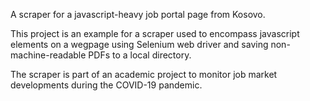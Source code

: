 A scraper for a javascript-heavy job portal page from Kosovo.

This project is an example for a scraper used to encompass javascript elements on a wegpage using Selenium web driver and saving non-machine-readable PDFs to a local directory.

The scraper is part of an academic project to monitor job market developments during the COVID-19 pandemic.

